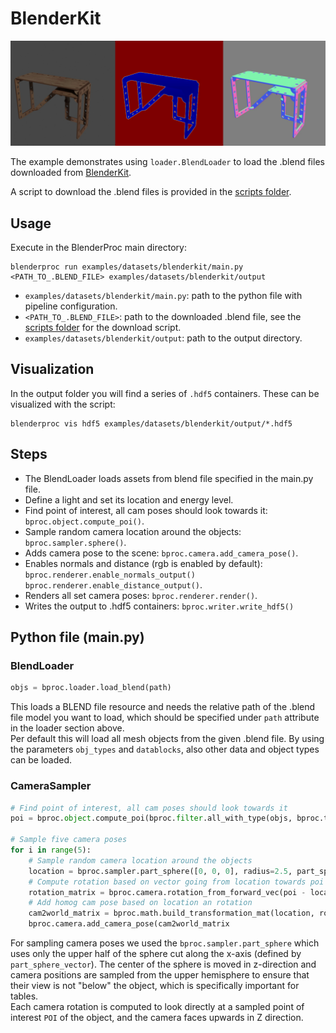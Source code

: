 # BlenderKit 
<p align="center">
<img src="../../../images/blenderkit_rendered_example.jpg" alt="normals, depth and color rendering of an example table" width=900>
</p>

The example demonstrates using `loader.BlendLoader` to load the .blend files downloaded from [BlenderKit](https://www.blenderkit.com/).

A script to download the .blend files is provided in the [scripts folder](../../scripts).

## Usage

Execute in the BlenderProc main directory:

```shell
blenderproc run examples/datasets/blenderkit/main.py <PATH_TO_.BLEND_FILE> examples/datasets/blenderkit/output
``` 

* `examples/datasets/blenderkit/main.py`: path to the python file with pipeline configuration.
* `<PATH_TO_.BLEND_FILE>`: path to the downloaded .blend file, see the [scripts folder](../../scripts) for the download script. 
* `examples/datasets/blenderkit/output`: path to the output directory.

## Visualization

In the output folder you will find a series of `.hdf5` containers. These can be visualized with the script:

```shell
blenderproc vis hdf5 examples/datasets/blenderkit/output/*.hdf5
``` 

## Steps

* The BlendLoader loads assets from blend file specified in the main.py file.
* Define a light and set its location and energy level.
* Find point of interest, all cam poses should look towards it: `bproc.object.compute_poi()`.
* Sample random camera location around the objects: `bproc.sampler.sphere()`.
* Adds camera pose to the scene: `bproc.camera.add_camera_pose()`.
* Enables normals and distance (rgb is enabled by default): `bproc.renderer.enable_normals_output()` `bproc.renderer.enable_distance_output()`.
* Renders all set camera poses: `bproc.renderer.render()`.
* Writes the output to .hdf5 containers: `bproc.writer.write_hdf5()`

## Python file (main.py)

### BlendLoader 

```python
objs = bproc.loader.load_blend(path)
```
This loads a BLEND file resource and needs the relative path of the .blend file model you want to load, which should be specified under `path` attribute in the loader section above. <br>
Per default this will load all mesh objects from the given .blend file. By using the parameters `obj_types` and `datablocks`, also other data and object types can be loaded.

### CameraSampler

```python
# Find point of interest, all cam poses should look towards it
poi = bproc.object.compute_poi(bproc.filter.all_with_type(objs, bproc.types.MeshObject))

# Sample five camera poses
for i in range(5):
    # Sample random camera location around the objects
    location = bproc.sampler.part_sphere([0, 0, 0], radius=2.5, part_sphere_dir_vector=[1, 0, 0], mode="SURFACE")
    # Compute rotation based on vector going from location towards poi
    rotation_matrix = bproc.camera.rotation_from_forward_vec(poi - location)
    # Add homog cam pose based on location an rotation
    cam2world_matrix = bproc.math.build_transformation_mat(location, rotation_matrix)
    bproc.camera.add_camera_pose(cam2world_matrix
```

For sampling camera poses we used the ``bproc.sampler.part_sphere`` which uses only the upper half of the sphere cut along the x-axis (defined by `part_sphere_vector`). 
The center of the sphere is moved in z-direction and camera positions are sampled from the upper hemisphere to ensure that their view is not "below" the object, which is specifically important for tables.   
Each camera rotation is computed to look directly at a sampled point of interest ``POI`` of the object, and the camera faces upwards in Z direction.
